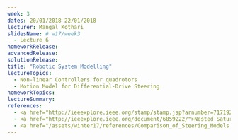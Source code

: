 ```yaml
---
week: 3
dates: 20/01/2018 22/01/2018
lecturer: Mangal Kothari
slidesName: # w17/week3
  - Lecture 6
homeworkRelease:
advancedRelease:
solutionRelease:
title: "Robotic System Modelling"
lectureTopics:
  - Non-linear Controllers for quadrotors
  - Motion Model for Differential-Drive Steering
homeworkTopics:
lectureSummary:
references:
  - <a href="http://ieeexplore.ieee.org/stamp/stamp.jsp?arnumber=7171928">Fast, safe and precise landing of a quadrotor on an oscillating platform</a>
  - <a href="http://ieeexplore.ieee.org/document/6859222/">Nested Saturation Control of an UAV Carrying a Suspended Load</a>
  - <a href="/assets/winter17/references/Comparison_of_Steering_Models.pdf">Vehicle Models for Explicit Steering and Skid Steering </a>
---
```

